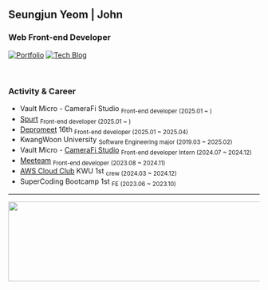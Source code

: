 ## Seungjun Yeom | John 

### Web Front-end Developer


[![Portfolio](https://img.shields.io/badge/Portfolio-ffffff.svg?logo=Notion&logoColor=black)](https://yeom99.notion.site/1d689380c7de8087968ed7c87f96f5a9?pvs=4) 
[![Tech Blog](https://img.shields.io/badge/Blog-5777FC.svg?logo=Tistory&logoColor=white)](https://yeomyeom.tistory.com/)


<br />

### Activity & Career 
- Vault Micro - CameraFi Studio <sub>Front-end developer (2025.01 ~ )</sub>
- <a href="https://apps.apple.com/kr/app/spurt/id6743025568">Spurt</a> <sub>Front-end developer (2025.01 ~ )</sub>
- <a href="https://www.depromeet.com/about">Depromeet</a> 16th <sub>Front-end developer (2025.01 ~ 2025.04)</sub>
- KwangWoon University <sub>Software Engineering major (2019.03 ~ 2025.02)</sub>
- Vault Micro - <a href="https://studio.camerafi.com/ko/about">CameraFi Studio</a> <sub>Front-end developer Intern (2024.07 ~ 2024.12)</sub>
- <a href="https://meeteam.co.kr">Meeteam</a> <sub>Front-end developer (2023.08 ~ 2024.11)</sub> 
- <a href="https://aws.amazon.com/ko/developer/community/students/cloudclubs/?community-captains-all.sort-by=item.additionalFields.sortPosition&community-captains-all.sort-order=asc&awsf.filter-location=*all&awsf.filter-year=*all">AWS Cloud Club</a> KWU 1st <sub>crew (2024.03 ~ 2024.12)</sub>
- SuperCoding Bootcamp 1st <sub>FE (2023.06 ~ 2023.10)</sub> 


<hr />
<!--[![Hits](https://hits.seeyoufarm.com/api/count/incr/badge.svg?url=https%3A%2F%2Fgithub.com%2Fprgmr99&count_bg=%2393D4D5&title_bg=%23555555&icon=&icon_color=%23E7E7E7&title=hits&edge_flat=false)](https://hits.seeyoufarm.com)-->
<a href="https://github.com/prgmr99/gitanimals">
  <img src="https://render.gitanimals.org/lines/prgmr99?pet-id=3" width="1000" height="160"/>
</a>

<!--[![GitGarden](https://gitgarden.marshallku.dev/?user_name=prgmr99)](https://github.com/marshallku/gitgarden) -->

